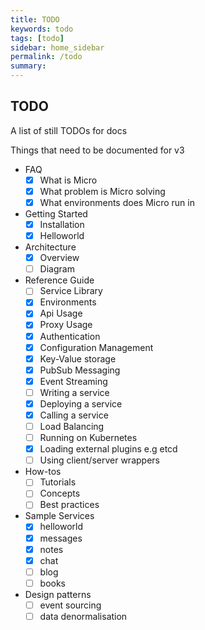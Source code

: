 ```yaml
---
title: TODO
keywords: todo
tags: [todo]
sidebar: home_sidebar
permalink: /todo
summary:
---
```


## TODO

A list of still TODOs for docs

Things that need to be documented for v3

- FAQ
  * [x] What is Micro
  * [x] What problem is Micro solving
  * [x] What environments does Micro run in
- Getting Started
  * [x] Installation
  * [x] Helloworld
- Architecture
  * [x] Overview
  * [ ] Diagram
- Reference Guide
  * [ ] Service Library
  * [x] Environments
  * [x] Api Usage
  * [x] Proxy Usage
  * [x] Authentication
  * [x] Configuration Management
  * [x] Key-Value storage
  * [x] PubSub Messaging
  * [x] Event Streaming
  * [ ] Writing a service
  * [x] Deploying a service
  * [x] Calling a service
  * [ ] Load Balancing
  * [ ] Running on Kubernetes
  * [x] Loading external plugins e.g etcd 
  * [ ] Using client/server wrappers
- How-tos
  * [ ] Tutorials
  * [ ] Concepts
  * [ ] Best practices
- Sample Services
  - [x] helloworld
  - [x] messages
  - [x] notes
  - [x] chat
  - [ ] blog
  - [ ] books
- Design patterns
  * [ ] event sourcing
  * [ ] data denormalisation
